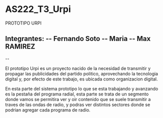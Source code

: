 # AS222_T3_Urpi
PROTOTIPO URPI


Integrantes: 
-- Fernando Soto
-- Maria 
-- Max RAMIREZ 
-- 
-- 


El prototipo Urpi es un proyecto nacido de la necesidad de transmitir y propagar las publicidades del partido politico, aprovechando la tecnologia digital y, por efecto de este trabajo, es ubicada como organizacion digital.




En esta parte del sistema prototipo lo que se esta trabajando y avanzando es la pestaña del programa radial, esta parte se trata de un segmento donde vamos se permitira ver y oir contenido que se suele transmitir a traves de las ondas de radio, y podras ver distintos sectores donde se podrian agregar cada programa de radio.
